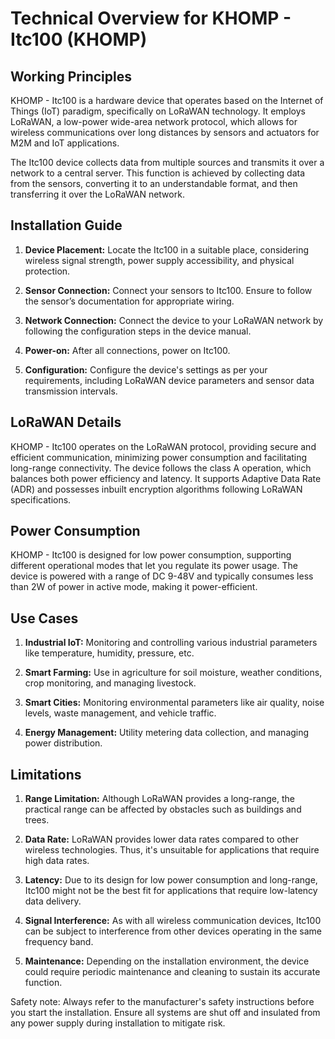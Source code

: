 # Technical Overview for KHOMP - Itc100 (KHOMP)

## Working Principles
KHOMP - Itc100 is a hardware device that operates based on the Internet of Things (IoT) paradigm, specifically on LoRaWAN technology. It employs LoRaWAN, a low-power wide-area network protocol, which allows for wireless communications over long distances by sensors and actuators for M2M and IoT applications.

The Itc100 device collects data from multiple sources and transmits it over a network to a central server. This function is achieved by collecting data from the sensors, converting it to an understandable format, and then transferring it over the LoRaWAN network. 

## Installation Guide
1. **Device Placement:** Locate the Itc100 in a suitable place, considering wireless signal strength, power supply accessibility, and physical protection.

2. **Sensor Connection:** Connect your sensors to Itc100. Ensure to follow the sensor’s documentation for appropriate wiring.

3. **Network Connection:** Connect the device to your LoRaWAN network by following the configuration steps in the device manual.

4. **Power-on:** After all connections, power on Itc100.

5. **Configuration:** Configure the device's settings as per your requirements, including LoRaWAN device parameters and sensor data transmission intervals.

## LoRaWAN Details
KHOMP - Itc100 operates on the LoRaWAN protocol, providing secure and efficient communication, minimizing power consumption and facilitating long-range connectivity. The device follows the class A operation, which balances both power efficiency and latency. It supports Adaptive Data Rate (ADR) and possesses inbuilt encryption algorithms following LoRaWAN specifications.

## Power Consumption
KHOMP - Itc100 is designed for low power consumption, supporting different operational modes that let you regulate its power usage. The device is powered with a range of DC 9-48V and typically consumes less than 2W of power in active mode, making it power-efficient.

## Use Cases
1. **Industrial IoT:** Monitoring and controlling various industrial parameters like temperature, humidity, pressure, etc.

2. **Smart Farming:** Use in agriculture for soil moisture, weather conditions, crop monitoring, and managing livestock.

3. **Smart Cities:** Monitoring environmental parameters like air quality, noise levels, waste management, and vehicle traffic.

4. **Energy Management:** Utility metering data collection, and managing power distribution.

## Limitations
1. **Range Limitation:** Although LoRaWAN provides a long-range, the practical range can be affected by obstacles such as buildings and trees.
   
2. **Data Rate:** LoRaWAN provides lower data rates compared to other wireless technologies. Thus, it's unsuitable for applications that require high data rates.

3. **Latency:** Due to its design for low power consumption and long-range, Itc100 might not be the best fit for applications that require low-latency data delivery.

4. **Signal Interference:** As with all wireless communication devices, Itc100 can be subject to interference from other devices operating in the same frequency band.

5. **Maintenance:** Depending on the installation environment, the device could require periodic maintenance and cleaning to sustain its accurate function.

Safety note: Always refer to the manufacturer's safety instructions before you start the installation. Ensure all systems are shut off and insulated from any power supply during installation to mitigate risk.